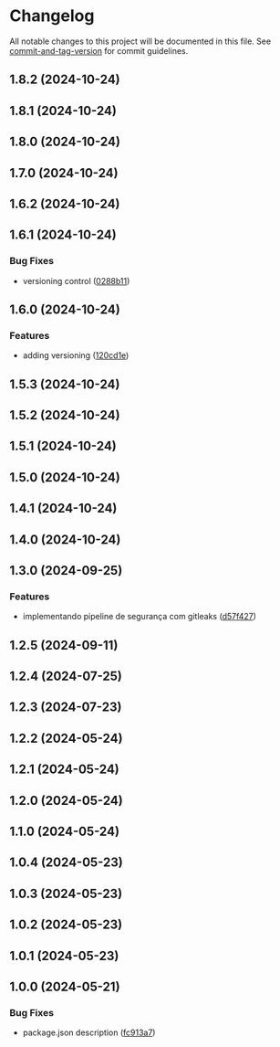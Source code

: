 # Changelog

All notable changes to this project will be documented in this file. See [commit-and-tag-version](https://github.com/absolute-version/commit-and-tag-version) for commit guidelines.

## 1.8.2 (2024-10-24)

## 1.8.1 (2024-10-24)

## 1.8.0 (2024-10-24)

## 1.7.0 (2024-10-24)

## 1.6.2 (2024-10-24)

## 1.6.1 (2024-10-24)


### Bug Fixes

* versioning control ([0288b11](https://github.com/toolbox-playground/hello-world-com-docker-languages/commit/0288b11ec126641529ad24d1fd234cf6eef01840))

## 1.6.0 (2024-10-24)


### Features

* adding versioning ([120cd1e](https://github.com/toolbox-playground/hello-world-com-docker-languages/commit/120cd1e8853bb10198a84460447c6ed7aa64c0b3))

## 1.5.3 (2024-10-24)

## 1.5.2 (2024-10-24)

## 1.5.1 (2024-10-24)

## 1.5.0 (2024-10-24)

## 1.4.1 (2024-10-24)

## 1.4.0 (2024-10-24)

## 1.3.0 (2024-09-25)


### Features

* implementando pipeline de segurança com gitleaks ([d57f427](https://github.com/toolbox-playground/hello-world-com-docker-languages/commit/d57f427e241d79d8d3846bf0331c928bc66fb2ee))

## 1.2.5 (2024-09-11)

## 1.2.4 (2024-07-25)

## 1.2.3 (2024-07-23)

## 1.2.2 (2024-05-24)

## 1.2.1 (2024-05-24)

## 1.2.0 (2024-05-24)

## 1.1.0 (2024-05-24)

## 1.0.4 (2024-05-23)

## 1.0.3 (2024-05-23)

## 1.0.2 (2024-05-23)

## 1.0.1 (2024-05-23)

## 1.0.0 (2024-05-21)


### Bug Fixes

* package.json description ([fc913a7](https://github.com/toolbox-playground/hello-world-com-docker-languages/commit/fc913a7cb71ce82d8eb954aa45310cef599796f9))
